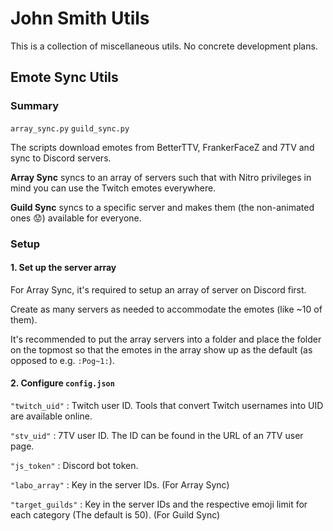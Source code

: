 # John Smith Utils

This is a collection of miscellaneous utils. No concrete development plans.

## Emote Sync Utils

### Summary

`array_sync.py` `guild_sync.py`

The scripts download emotes from BetterTTV, FrankerFaceZ and 7TV and sync to Discord servers.

**Array Sync** syncs to an array of servers such that with Nitro privileges in mind you can use the Twitch emotes everywhere.

**Guild Sync** syncs to a specific server and makes them (the non-animated ones 😟) available for everyone.

### Setup

#### 1. Set up the server array

For Array Sync, it's required to setup an array of server on Discord first. 

Create as many servers as needed to accommodate the emotes (like ~10 of them). 

It's recommended to put the array servers into a folder and place the folder on the topmost so that the emotes in the array show up as the default (as opposed to e.g. `:Pog~1:`).

#### 2. Configure `config.json`

`"twitch_uid"` : Twitch user ID. Tools that convert Twitch usernames into UID are available online.

`"stv_uid"` : 7TV user ID. The ID can be found in the URL of an 7TV user page.

`"js_token"` : Discord bot token.

`"labo_array"` : Key in the server IDs. (For Array Sync)

`"target_guilds"` : Key in the server IDs and the respective emoji limit for each category (The default is 50). (For Guild Sync)